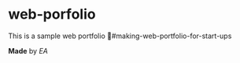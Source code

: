 # web-porfolio
This is a sample web portfolio
🥇#making-web-portfolio-for-start-ups

**Made** by *EA*

